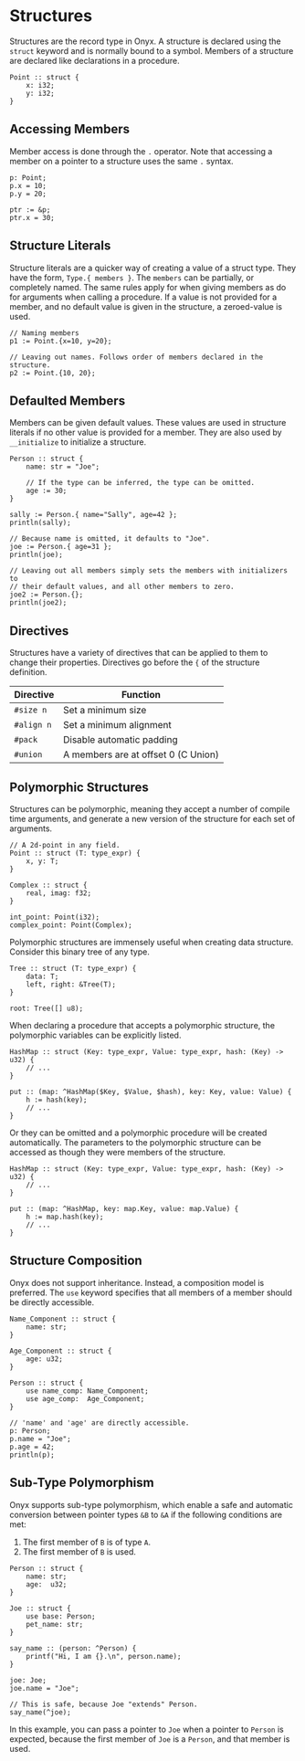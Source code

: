 # Structures
Structures are the record type in Onyx. A structure is declared using the `struct` keyword and is normally bound to a symbol. Members of a structure are declared like declarations in a procedure.
```onyx
Point :: struct {
	x: i32;
	y: i32;
}
```

## Accessing Members
Member access is done through the `.` operator. Note that accessing a member on a pointer to a structure uses the same `.` syntax.
```onyx
p: Point;
p.x = 10;
p.y = 20;

ptr := &p;
ptr.x = 30;
```

## Structure Literals
Structure literals are a quicker way of creating a value of a struct type. They have the form, `Type.{ members }`. The `members` can be partially, or completely named. The same rules apply for when giving members as do for arguments when calling a procedure. If a value is not provided for a member, and no default value is given in the structure, a zeroed-value is used.
```onyx
// Naming members
p1 := Point.{x=10, y=20};

// Leaving out names. Follows order of members declared in the structure.
p2 := Point.{10, 20};
```

## Defaulted Members
Members can be given default values. These values are used in structure literals if no other value is provided for a member. They are also used by `__initialize` to initialize a structure.
```onyx
Person :: struct {
	name: str = "Joe";

	// If the type can be inferred, the type can be omitted.
	age := 30;
}

sally := Person.{ name="Sally", age=42 };
println(sally);

// Because name is omitted, it defaults to "Joe".
joe := Person.{ age=31 };
println(joe);

// Leaving out all members simply sets the members with initializers to
// their default values, and all other members to zero.
joe2 := Person.{};
println(joe2);
```

## Directives
Structures have a variety of directives that can be applied to them to change their properties. Directives go before the `{` of the structure definition.

| Directive  | Function                            |
| ---------- | ----------------------------------- |
| `#size n`  | Set a minimum size                  |
| `#align n` | Set a minimum alignment             |
| `#pack`    | Disable automatic padding           |
| `#union`   | A members are at offset 0 (C Union) |


## Polymorphic Structures
Structures can be polymorphic, meaning they accept a number of compile time arguments, and generate a new version of the structure for each set of arguments.
```onyx
// A 2d-point in any field.
Point :: struct (T: type_expr) {
	x, y: T;
}

Complex :: struct {
	real, imag: f32;
}

int_point: Point(i32);
complex_point: Point(Complex);
```

Polymorphic structures are immensely useful when creating data structure. Consider this binary tree of any type.
```onyx
Tree :: struct (T: type_expr) {
	data: T;
	left, right: &Tree(T);	
}

root: Tree([] u8);
```

When declaring a procedure that accepts a polymorphic structure, the polymorphic variables can be explicitly listed.
```onyx
HashMap :: struct (Key: type_expr, Value: type_expr, hash: (Key) -> u32) {
	// ...
}

put :: (map: ^HashMap($Key, $Value, $hash), key: Key, value: Value) {
	h := hash(key);
	// ...
}
```
Or they can be omitted and a polymorphic procedure will be created automatically. The parameters to the polymorphic structure can be accessed as though they were members of the structure.
```onyx
HashMap :: struct (Key: type_expr, Value: type_expr, hash: (Key) -> u32) {
	// ...
}

put :: (map: ^HashMap, key: map.Key, value: map.Value) {
	h := map.hash(key);
	// ...
}
```

## Structure Composition
Onyx does not support inheritance. Instead, a composition model is preferred. The `use` keyword specifies that all members of a member should be directly accessible.
```onyx
Name_Component :: struct {
	name: str;
}

Age_Component :: struct {
	age: u32;
}

Person :: struct {
	use name_comp: Name_Component;
	use age_comp:  Age_Component;
}

// 'name' and 'age' are directly accessible.
p: Person;
p.name = "Joe";
p.age = 42;
println(p);
```

## Sub-Type Polymorphism
Onyx supports sub-type polymorphism, which enable a safe and automatic conversion between pointer types `&B` to `&A` if the following conditions are met:
1. The first member of `B` is of type `A`.
2. The first member of `B` is used.
```onyx
Person :: struct {
	name: str;
	age:  u32;
}

Joe :: struct {
	use base: Person;
	pet_name: str;
}

say_name :: (person: ^Person) {
	printf("Hi, I am {}.\n", person.name);
}

joe: Joe;
joe.name = "Joe";

// This is safe, because Joe "extends" Person.
say_name(^joe);
```

In this example, you can pass a pointer to `Joe` when a pointer to `Person` is expected,
because the first member of `Joe` is a `Person`, and that member is used.

